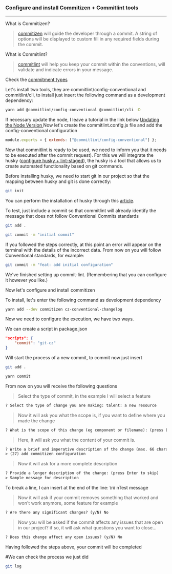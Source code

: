 ### Configure and install Commitizen + Commitlint tools

---

What is Commitizen?

> [commitizen](http://commitizen.github.io/cz-cli/) will guide the developer through a commit. A string of options will be displayed to custom fill in any required fields during the commit.

What is Commitlint?

> [commitlint](https://commitlint.js.org/#/) will help you keep your commit within the conventions, will validate and indicate errors in your message.

Check the [commitment types](https://github.com/edsonjuniornarvaes/Til/blob/master/git/semantic-commit-messages/semantic-commit-messages.md)

Let's install two tools, they are commitlint/config-conventional and commitlint/cli, to install just insert the following command as a development dependency:

```bash
yarn add @commitlint/config-conventional @commitlint/cli -D
```

If necessary update the node, I leave a tutorial in the link below
[Updating the Node Version
](https://dev.to/edsonjuniornarvaes/updating-the-node-version-45j4)
Now let's create the commitlint.config.js file and add the config-conventional configuration

```js
module.exports = { extends: ["@commitlint/config-conventional"] };
```

Now that commitlint is ready to be used, we need to inform you that it needs to be executed after the commit request). For this we will integrate the husky ([configure husky + lint-staged](https://github.com/edsonjuniornarvaes/Til/blob/master/git/hooks/husky-and-lint-staged/husky-and-lint-staged.md)), the husky is a tool that allows us to create automated functionality based on git commands.

Before installing husky, we need to start git in our project so that the mapping between husky and git is done correctly:

```bash
git init
```

You can perform the installation of husky through this [article](https://dev.to/edsonjuniornarvaes/husky-lint-staged-2bjo).

To test, just include a commit so that commitlint will already identify the message that does not follow Conventional Commits standards

```bash
git add .

git commit -m "initial commit"
```

If you followed the steps correctly, at this point an error will appear on the terminal with the details of the incorrect data. From now on you will follow Conventional standards, for example:

```bash
git commit -m "feat: add initial configuration"
```

We've finished setting up commit-lint. (Remembering that you can configure it however you like.)

Now let's configure and install commitizen

To install, let's enter the following command as development dependency

```bash
yarn add --dev commitizen cz-conventional-changelog
```

Now we need to configure the execution, we have two ways.

We can create a script in package.json

```json
"scripts": {
    "commit": "git-cz"
}
```

Will start the process of a new commit, to commit now just insert

```bash
git add .

yarn commit
```

From now on you will receive the following questions

> Select the type of commit, in the example I will select a feature

```txt
? Select the type of change you are making: talent: a new resource
```

> Now it will ask you what the scope is, if you want to define where you made the change

```txt
? What is the scope of this change (eg component or filename): (press Enter to skip)
```

> Here, it will ask you what the content of your commit is.

```txt
? Write a brief and imperative description of the change (max. 66 characters):
> (27) add commitizen configuration
```

> Now it will ask for a more complete description

```txt
? Provide a longer description of the change: (press Enter to skip)
> Sample message for description
```

To break a line, I can insert at the end of the line: \n\ nTest message

> Now it will ask if your commit removes something that worked and won't work anymore, some feature for example

```txt
? Are there any significant changes? (y/N) No
```

> Now you will be asked if the commit affects any issues that are open in our project? if so, it will ask what questions you want to close...

```txt
? Does this change affect any open issues? (y/N) No
```

Having followed the steps above, your commit will be completed

#We can check the process we just did

```bash
git log
```
